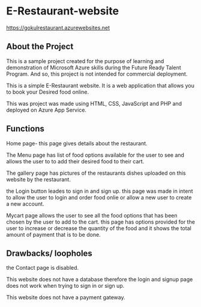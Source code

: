 # E-Restaurant-website
https://gokulrestaurant.azurewebsites.net

## About the Project 

This is a sample project created for the purpose of learning and demonstration of Microsoft Azure skills during the Future Ready Talent Program. And so, this project is not intended for commercial deployment.

This is a simple E-Restaurant website. It is a web application that allows you to book your Desired food online.

This was project was made using HTML, CSS, JavaScript and PHP and deployed on Azure App Service.

## Functions

Home page- this page gives details about the restaurant.

The Menu page has list of food options available for the user to see and allows the user to to add their desired food to their cart.

The gallery page has pictures of the restaurants dishes uploaded on this website by the restaurant.

the Login button leades to sign in and sign up. this page was made in intent to allow the user to login and order food onlie or allow a new user to create a new account.

Mycart page allows the user to see all the food options that has been chosen by the user to add to the cart. this page has options provided for the user to increase or decrease the quantity of the food and it shows the total amount of payment that is to be done.


## Drawbacks/ loopholes

the Contact page is disabled.

This website does not have a database therefore the login and signup page does not work when trying to sign in or sign up.

This website does not have a payment gateway.


